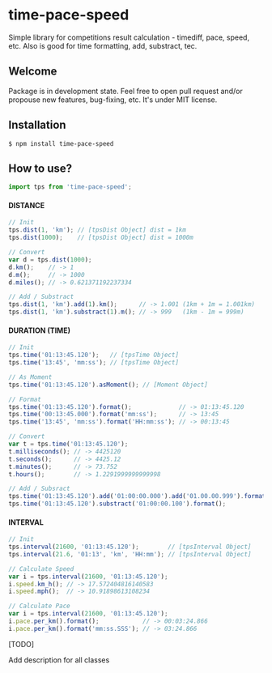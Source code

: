 # time-pace-speed
Simple library for competitions result calculation - timediff, pace, speed, etc. Also is good for time formatting, add, substract, tec.

## Welcome

Package is in development state. Feel free to open pull request and/or propouse new features, bug-fixing, etc. It's under MIT license.

## Installation

    $ npm install time-pace-speed
 
## How to use?

```js
import tps from 'time-pace-speed';
```


#### DISTANCE

```js
// Init
tps.dist(1, 'km'); // [tpsDist Object] dist = 1km
tps.dist(1000);    // [tpsDist Object] dist = 1000m

// Convert
var d = tps.dist(1000);
d.km();    // -> 1
d.m();     // -> 1000
d.miles(); // -> 0.621371192237334

// Add / Substract
tps.dist(1, 'km').add(1).km();      // -> 1.001 (1km + 1m = 1.001km)
tps.dist(1, 'km').substract(1).m(); // -> 999   (1km - 1m = 999m)
```

#### DURATION (TIME)

```js
// Init
tps.time('01:13:45.120');   // [tpsTime Object]
tps.time('13:45', 'mm:ss'); // [tpsTime Object]

// As Moment
tps.time('01:13:45.120').asMoment(); // [Moment Object]

// Format
tps.time('01:13:45.120').format();             // -> 01:13:45.120
tps.time('00:13:45.000').format('mm:ss');      // -> 13:45
tps.time('13:45', 'mm:ss').format('HH:mm:ss'); // -> 00:13:45

// Convert 
var t = tps.time('01:13:45.120');
t.milliseconds(); // -> 4425120
t.seconds();      // -> 4425.12
t.minutes();      // -> 73.752
t.hours();        // -> 1.2291999999999998

// Add / Subsract
tps.time('01:13:45.120').add('01:00:00.000').add('01.00.00.999').format(); // -> 03:13:46.119
tps.time('01:13:45.120').substract('01:00:00.100').format();               // -> 00:13:45:020
```

#### INTERVAL

```js
// Init
tps.interval(21600, '01:13:45.120');        // [tpsInterval Object]
tps.interval(21.6, '01:13', 'km', 'HH:mm'); // [tpsInterval Object]

// Calculate Speed
var i = tps.interval(21600, '01:13:45.120');
i.speed.km_h(); // -> 17.572404816140583
i.speed.mph();  // -> 10.91898613108234

// Calculate Pace
var i = tps.interval(21600, '01:13:45.120');
i.pace.per_km().format();            // -> 00:03:24.866
i.pace.per_km().format('mm:ss.SSS'); // -> 03:24.866

```

[TODO]

Add description for all classes

